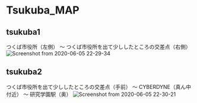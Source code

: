 # Tsukuba_MAP
## tsukuba1
つくば市役所（左側） 〜 つくば市役所を出て少ししたところの交差点（右側）
![Screenshot from 2020-06-05 22-29-34](https://user-images.githubusercontent.com/20837922/83881864-3e3a1a80-a77c-11ea-9acb-7707163de582.png)

## tsukuba2 
つくば市役所を出て少ししたところの交差点（手前） 〜 CYBERDYNE（真ん中付近） 〜 研究学園駅（奥）
![Screenshot from 2020-06-05 22-30-21](https://user-images.githubusercontent.com/20837922/83881948-60cc3380-a77c-11ea-989a-088a70278dd4.png)

